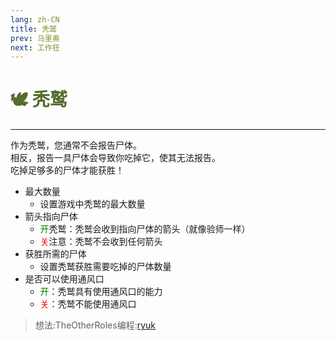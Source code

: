 ```yaml
---
lang: zh-CN
title: 秃鹫
prev: 马里奥
next: 工作狂
---
```


# <font color="#556b2f">🕊️ <b>秃鹫</b></font> <Badge text="Chaos" type="tip" vertical="middle"/>

***

作为秃鹫，您通常不会报告尸体。<br>
相反，报告一具尸体会导致你吃掉它，使其无法报告。<br>
吃掉足够多的尸体才能获胜！

- 最大数量
  - 设置游戏中秃鹫的最大数量
- 箭头指向尸体
  - <font color=green>开</font>秃鹫：秃鹫会收到指向尸体的箭头（就像验师一样）
  - <font color=red>关</font>注意：秃鹫不会收到任何箭头
- 获胜所需的尸体
  - 设置秃鹫获胜需要吃掉的尸体数量
- 是否可以使用通风口
  - <font color=green>开</font>：秃鹫具有使用通风口的能力
  - <font color=red>关</font>：秃鹫不能使用通风口

> 想法:TheOtherRoles编程:[ryuk](#)

